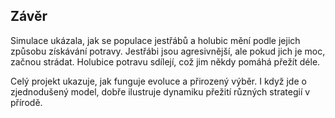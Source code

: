 <h2>Závěr</h2>
<p>Simulace ukázala, jak se populace jestřábů a holubic mění podle jejich způsobu získávání potravy. Jestřábi jsou agresivnější, ale pokud jich je moc, začnou strádat. Holubice potravu sdílejí, což jim někdy pomáhá přežít déle.</p>
</n>
<p>Celý projekt ukazuje, jak funguje evoluce a přirozený výběr. I když jde o zjednodušený model, dobře ilustruje dynamiku přežití různých strategií v přírodě.</p>
